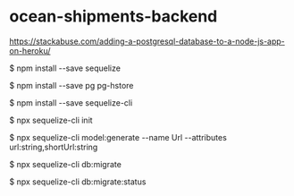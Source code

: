 # ocean-shipments-backend

https://stackabuse.com/adding-a-postgresql-database-to-a-node-js-app-on-heroku/

$ npm install --save sequelize

$ npm install --save pg pg-hstore

$ npm install --save sequelize-cli

$ npx sequelize-cli init

$ npx sequelize-cli model:generate --name Url --attributes url:string,shortUrl:string

$ npx sequelize-cli db:migrate

$ npx sequelize-cli db:migrate:status